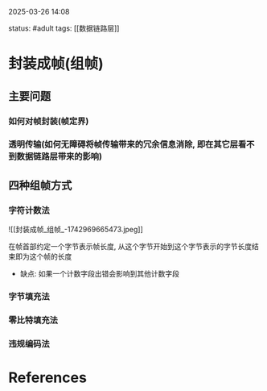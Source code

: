 2025-03-26    14:08

status: #adult 
tags: [[数据链路层]]


# 封装成帧(组帧)

## 主要问题

### 如何对帧封装(帧定界)

### 透明传输(如何无障碍将帧传输带来的冗余信息消除, 即在其它层看不到数据链路层带来的影响)

## 四种组帧方式

### 字符计数法
![[封装成帧_组帧_-1742969665473.jpeg]]

在帧首部约定一个字节表示帧长度, 从这个字节开始到这个字节表示的字节长度结束即为这个帧的长度

- 缺点: 如果一个计数字段出错会影响到其他计数字段

### 字节填充法


### 零比特填充法


### 违规编码法


# References
